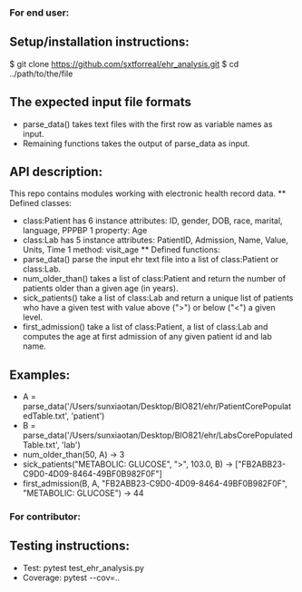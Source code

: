 ### For end user:
## Setup/installation instructions:
$ git clone https://github.com/sxtforreal/ehr_analysis.git
$ cd ../path/to/the/file 

## The expected input file formats
* parse_data() takes text files with the first row as variable names as input.
* Remaining functions takes the output of parse_data as input.

## API description:
This repo contains modules working with electronic health record data.
** Defined classes:
* class:Patient has 
        6 instance attributes: ID, gender, DOB, race, marital, language, PPPBP
        1 property: Age
* class:Lab has 
        5 instance attributes: PatientID, Admission, Name, Value, Units, Time
        1 method: visit_age
** Defined functions:
* parse_data() parse the input ehr text file into a list of class:Patient or class:Lab.
* num_older_than() takes a list of class:Patient and return the number of patients older than a given age (in years).
* sick_patients() take a list of class:Lab and return a unique list of patients who have a given test with value above (">") or below ("<") a given level.
* first_admission() take a list of class:Patient, a list of class:Lab and computes the age at first admission of any given patient id and lab name.

## Examples:
* A = parse_data('/Users/sunxiaotan/Desktop/BIO821/ehr/PatientCorePopulatedTable.txt', 'patient')
* B = parse_data('/Users/sunxiaotan/Desktop/BIO821/ehr/LabsCorePopulatedTable.txt', 'lab')
* num_older_than(50, A) -> 3
* sick_patients("METABOLIC: GLUCOSE", ">", 103.0, B) -> ["FB2ABB23-C9D0-4D09-8464-49BF0B982F0F"]       
* first_admission(B, A, "FB2ABB23-C9D0-4D09-8464-49BF0B982F0F", "METABOLIC: GLUCOSE") -> 44


### For contributor:
## Testing instructions:
* Test: pytest test_ehr_analysis.py
* Coverage: pytest --cov=..
